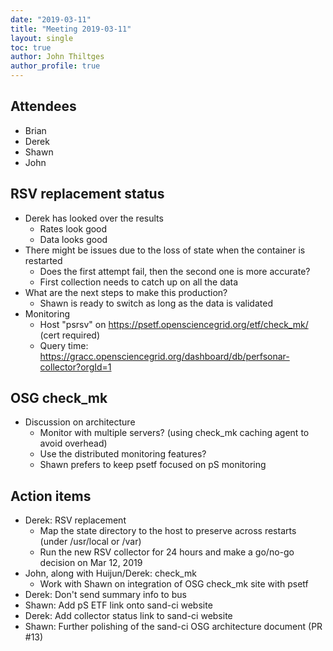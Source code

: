 ```yaml
---
date: "2019-03-11"
title: "Meeting 2019-03-11"
layout: single
toc: true
author: John Thiltges
author_profile: true
---
```


Attendees
---------
- Brian
- Derek
- Shawn
- John

RSV replacement status
----------------------
- Derek has looked over the results
    - Rates look good
    - Data looks good
- There might be issues due to the loss of state when the container is restarted
    - Does the first attempt fail, then the second one is more accurate?
    - First collection needs to catch up on all the data
- What are the next steps to make this production?
    - Shawn is ready to switch as long as the data is validated
- Monitoring
    - Host "psrsv" on https://psetf.opensciencegrid.org/etf/check_mk/ (cert required)
    - Query time: https://gracc.opensciencegrid.org/dashboard/db/perfsonar-collector?orgId=1

OSG check_mk
------------
- Discussion on architecture
    - Monitor with multiple servers? (using check_mk caching agent to avoid overhead)
    - Use the distributed monitoring features?
    - Shawn prefers to keep psetf focused on pS monitoring

Action items
------------
- Derek: RSV replacement
    - Map the state directory to the host to preserve across restarts (under /usr/local or /var)
    - Run the new RSV collector for 24 hours and make a go/no-go decision on Mar 12, 2019
- John, along with Huijun/Derek: check_mk
    - Work with Shawn on integration of OSG check_mk site with psetf
- Derek: Don't send summary info to bus
- Shawn: Add pS ETF link onto sand-ci website
- Derek: Add collector status link to sand-ci website
- Shawn: Further polishing of the sand-ci OSG architecture document (PR #13)
